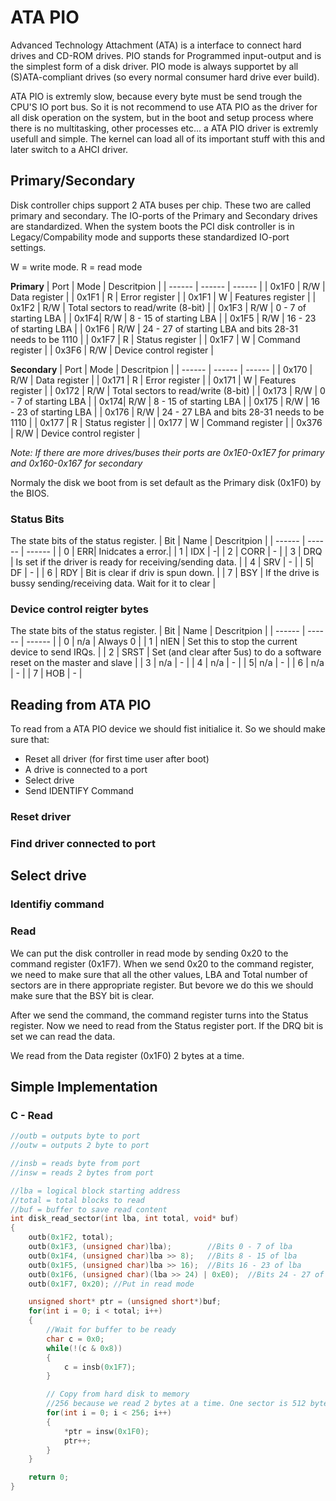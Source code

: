 # ATA PIO
Advanced Technology Attachment (ATA) is a interface to connect hard drives and CD-ROM drives. 
PIO stands for Programmed input-output and is the simplest form of a disk driver. PIO mode is always supportet by all (S)ATA-compliant drives (so every normal consumer hard drive ever build).

ATA PIO is extremly slow, because every byte must be send trough the CPU'S IO port bus. So it is not recommend to use ATA PIO as the driver for all disk operation on the system, but in the boot and setup process where there is no multitasking, other processes etc... a ATA PIO driver is extremly usefull and simple. The kernel can load all of its important stuff with this and later switch to a AHCI driver.


## Primary/Secondary
Disk controller chips support 2 ATA buses per chip. These two are called primary and secondary. 
The IO-ports of the Primary and Secondary drives are standardized. When the system boots the PCI disk controller is in Legacy/Compability mode and supports these standardized IO-port settings.

W = write mode. R = read mode

**Primary**
| Port  | Mode | Descritpion |
| ------ | ------ | ------ |
| 0x1F0 | R/W | Data register |
| 0x1F1 | R | Error register |
| 0x1F1 | W | Features register |
| 0x1F2 | R/W | Total sectors to read/write (8-bit) |
| 0x1F3 | R/W | 0 - 7 of starting LBA |
| 0x1F4| R/W | 8 - 15 of starting LBA  |
| 0x1F5 | R/W | 16 - 23 of starting LBA  |
| 0x1F6 | R/W | 24 - 27 of starting LBA and bits 28-31 needs to be 1110 | 
| 0x1F7 | R | Status register | 
| 0x1F7 | W | Command register | 
| 0x3F6 | R/W | Device control register | 

**Secondary**
| Port  | Mode | Descritpion |
| ------ | ------ | ------ |
| 0x170 | R/W | Data register |
| 0x171 | R | Error register |
| 0x171 | W | Features register |
| 0x172 | R/W | Total sectors to read/write (8-bit) |
| 0x173 | R/W | 0 - 7 of starting LBA |
| 0x174| R/W | 8 - 15 of starting LBA  |
| 0x175 | R/W | 16 - 23 of starting LBA  |
| 0x176 | R/W | 24 - 27 LBA and bits 28-31 needs to be 1110 | 
| 0x177 | R | Status register | 
| 0x177 | W | Command register | 
| 0x376 | R/W | Device control register | 

*Note: If there are more drives/buses their ports are 0x1E0-0x1E7 for primary and  0x160-0x167 for secondary*

Normaly the disk we boot from is set default as the Primary disk (0x1F0) by the BIOS.


### Status Bits
The state bits of the status register.
| Bit  | Name | Descritpion |
| ------ | ------ | ------ |
| 0 | ERR| Inidcates a error.|
| 1 | IDX | -|
| 2 | CORR | - |
| 3 | DRQ | Is set if the driver is ready for receiving/sending data. |
| 4 | SRV | - |
| 5| DF | - |
| 6 | RDY | Bit is clear if driv is spun down.  |
| 7 | BSY | If the drive is bussy sending/receiving data. Wait for it to clear | 


### Device control reigter bytes
The state bits of the status register.
| Bit  | Name | Descritpion |
| ------ | ------ | ------ |
| 0 | n/a | Always 0 |
| 1 | nIEN | Set this to stop the current device to send IRQs. |
| 2 | SRST | Set (and clear after 5us) to do a software reset on the master and slave |
| 3 | n/a | - |
| 4 | n/a | - |
| 5| n/a | - |
| 6 | n/a | - |
| 7 | HOB | - | 


## Reading from ATA PIO
To read from a ATA PIO device we should fist initialice it. 
So we should make sure that:
- Reset all driver (for first time user after boot)
- A drive is connected to a port
- Select drive
- Send IDENTIFY Command


### Reset driver


### Find driver connected to port


## Select drive


### Identifiy command


### Read 
We can put the disk controller in read mode by sending 0x20 to the command register (0x1F7). When we send 0x20 to the command register, we need to make sure that all the other values, LBA and Total number of sectors are in there appropriate register.
But bevore we do this we should make sure that the BSY bit is clear.

After we send the command, the command register turns into the Status register. Now we need to read from the Status register port. If the DRQ bit is set we can read the data.

We read from the Data register (0x1F0) 2 bytes at a time.

## Simple Implementation

### C - Read
``` c
//outb = outputs byte to port
//outw = outputs 2 byte to port

//insb = reads byte from port
//insw = reads 2 bytes from port

//lba = logical block starting address
//total = total blocks to read
//buf = buffer to save read content
int disk_read_sector(int lba, int total, void* buf)
{
    outb(0x1F2, total);
    outb(0x1F3, (unsigned char)lba);        //Bits 0 - 7 of lba
    outb(0x1F4, (unsigned char)lba >> 8);   //Bits 8 - 15 of lba
    outb(0x1F5, (unsigned char)lba >> 16);  //Bits 16 - 23 of lba
    outb(0x1F6, (unsigned char)(lba >> 24) | 0xE0);  //Bits 24 - 27 of lba, bits 28 - 31 = 1110
    outb(0x1F7, 0x20); //Put in read mode

    unsigned short* ptr = (unsigned short*)buf;
    for(int i = 0; i < total; i++)
    {
        //Wait for buffer to be ready
        char c = 0x0;
        while(!(c & 0x8))
        {
            c = insb(0x1F7);
        }

        // Copy from hard disk to memory
        //256 because we read 2 bytes at a time. One sector is 512 bytes so (256*2 = 512)
        for(int i = 0; i < 256; i++)
        {
            *ptr = insw(0x1F0);
            ptr++;
        }
    }

    return 0;
}
```